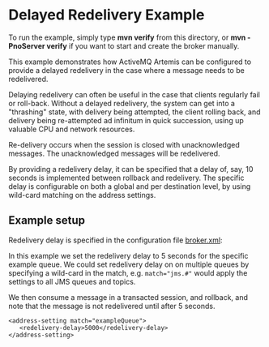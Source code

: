 # Delayed Redelivery Example

To run the example, simply type **mvn verify** from this directory, or **mvn -PnoServer verify** if you want to start and create the broker manually.

This example demonstrates how ActiveMQ Artemis can be configured to provide a delayed redelivery in the case where a message needs to be redelivered.

Delaying redelivery can often be useful in the case that clients regularly fail or roll-back. Without a delayed redelivery, the system can get into a "thrashing" state, with delivery being attempted, the client rolling back, and delivery being re-attempted ad infinitum in quick succession, using up valuable CPU and network resources.

Re-delivery occurs when the session is closed with unacknowledged messages. The unacknowledged messages will be redelivered.

By providing a redelivery delay, it can be specified that a delay of, say, 10 seconds is implemented between rollback and redelivery. The specific delay is configurable on both a global and per destination level, by using wild-card matching on the address settings.

## Example setup

Redelivery delay is specified in the configuration file [broker.xml](src/main/resources/activemq/server0/broker.xml):

In this example we set the redelivery delay to 5 seconds for the specific example queue. We could set redelivery delay on on multiple queues by specifying a wild-card in the match, e.g. `match="jms.#"` would apply the settings to all JMS queues and topics.

We then consume a message in a transacted session, and rollback, and note that the message is not redelivered until after 5 seconds.

    <address-setting match="exampleQueue">
       <redelivery-delay>5000</redelivery-delay>
    </address-setting>